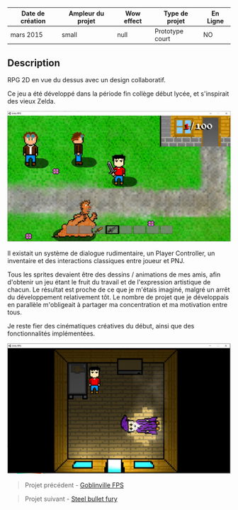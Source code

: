 <autotab></br><table><thead><tr><th>Date de création</th><th>Ampleur du projet</th><th>Wow effect</th><th>Type de projet </th><th>En Ligne</th></tr></thead><tbody><tr><td>mars 2015</td><td>small</td><td>null</td><td>Prototype court</td><td>NO</td></tr></tbody></table></autotab>

## Description

RPG 2D en vue du dessus avec un design collaboratif.

Ce jeu a été développé dans la période fin collège début lycée, et s'inspirait des vieux Zelda.

![](./medias/img1.jpg)

Il existait un système de dialogue rudimentaire, un Player Controller, un inventaire et des interactions classiques entre joueur et PNJ.

Tous les sprites devaient être des dessins / animations de mes amis, afin d'obtenir un jeu étant le fruit du travail et de l'expression artistique de chacun. Le résultat est proche de ce que je m'étais imaginé, malgré un arrêt du développement relativement tôt. Le nombre de projet que je développais en parallèle m'obligeait à partager ma concentration et ma motivation entre tous.

Je reste fier des cinématiques créatives du début, ainsi que des fonctionnalités implémentées.

![](./medias/img2.jpg)


<nextprojects>

> Projet précédent -  [Goblinville FPS](/Jub_Biography/#projects/#Goblinville)

> Projet suivant -  [Steel bullet fury](/Jub_Biography/#projects/#SteelBulletFury)

</nextprojects>